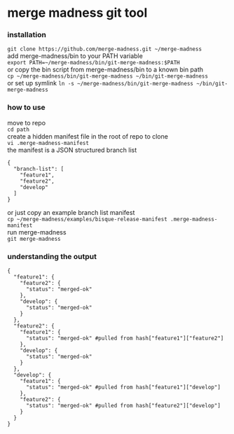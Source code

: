 # merge madness git tool
  
### installation  
`git clone https://github.com/merge-madness.git ~/merge-madness`  
add merge-madness/bin to your PATH variable  
`export PATH=~/merge-madness/bin/git-merge-madness:$PATH`  
or copy the bin script from merge-madness/bin to a known bin path  
`cp ~/merge-madness/bin/git-merge-madness ~/bin/git-merge-madness`  
or set up symlink
`ln -s ~/merge-madness/bin/git-merge-madness ~/bin/git-merge-madness`
  
### how to use
move to repo  
`cd path`  
create a hidden manifest file in the root of repo to clone  
`vi .merge-madness-manifest`  
the manifest is a JSON structured branch list
```
{
  "branch-list": [
    "feature1",
    "feature2",
    "develop"
  ]
}
```   
or just copy an example branch list manifest  
`cp ~/merge-madness/examples/bisque-release-manifest .merge-madness-manifest`   
run merge-madness  
`git merge-madness`  

### understanding the output
```
{
  "feature1": {
    "feature2": {
      "status": "merged-ok"
    },
    "develop": {
      "status": "merged-ok"
    }
  },
  "feature2": {
    "feature1": {
      "status": "merged-ok" #pulled from hash["feature1"]["feature2"]
    },
    "develop": {
      "status": "merged-ok"
    }
  },
  "develop": {
    "feature1": {
      "status": "merged-ok" #pulled from hash["feature1"]["develop"]
    },
    "feature2": {
      "status": "merged-ok" #pulled from hash["feature2"]["develop"]
    }
  }
}
```
